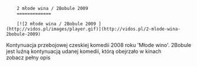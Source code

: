 
        2 młode wina / 2Bobule 2009 
        =============
        
        [![2 młode wina / 2Bobule 2009 ](http://vidos.pl/images/player.gif)](http://vidos.pl/2-mlode-wina-2bobule-2009)
        
        
 Kontynuacja przebojowej czeskiej komedii 2008 roku 'Młode wino'. 2Bobule jest luźną kontynuacją udanej komedii, którą obejrzało w kinach zobacz pełny opis
    